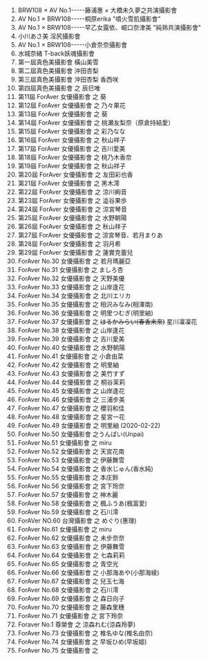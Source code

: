 1. BRW108 × AV No.1-----藤浦惠 × 大橋未久夢之共演攝影會
2. AV No.1 × BRW108-----桐原erika "噴火雪肌攝影會"
3. AV No.1 × BRW108-----早乙女露依、崛口奈津美 "純熟共演攝影會"
4. 小川あさ美 淫尻攝影會
5. AV No.1 × BRW108-----小倉奈奈攝影會
6. 水城奈緒 T-back妖魂攝影會
7. 第一屆真色美攝影會 橫山美雪
8. 第二屆真色美攝影會 沖田杏梨
9. 第三屆真色美攝影會 沖田杏梨 香西咲
10. 第四屆真色美攝影會 之 辰巳唯
11. 第11屆 ForAver 女優攝影會 之 葵
12. 第12屆 ForAver 女優攝影會 之 乃々果花
13. 第13屆 ForAver 女優攝影會 之 葵
14. 第14屆 ForAver 女優攝影會 之 桃瀬友梨奈（原倉持結愛）
15. 第15屆 ForAver 女優攝影會 之 彩乃なな
16. 第16屆 ForAver 女優攝影會 之 秋山祥子
17. 第17屆 ForAver 女優攝影會 之 吉川愛美
18. 第18屆 ForAver 女優攝影會 之 桃乃木香奈
19. 第19屆 ForAver 女優攝影會 之 秋山祥子
20. 第20屆 ForAver 女優攝影會 之 友田彩也香
21. 第21屆 ForAver 女優攝影會 之 黑木澪
22. 第22屆 ForAver 女優攝影會 之 涼川絢音
23. 第23屆 ForAver 女優攝影會 之 澁谷果歩
24. 第24屆 ForAver 女優攝影會 之 涼宮琴音
25. 第25屆 ForAver 女優攝影會 之 水野朝陽
26. 第26屆 ForAver 女優攝影會 之 秋山祥子
27. 第27屆 ForAver 女優攝影會 之 涼宮琴音、若月まりあ
28. 第28屆 ForAver 女優攝影會 之 羽月希
29. 第29屆 ForAver 女優攝影會 之 蓮實克蕾兒
30. ForAver No.30 女優攝影會 之 若月瑪麗亞
31. ForAver No.31 女優攝影會 之 ましろ杏
32. ForAver No.32 女優攝影會 之 天野美優
33. ForAver No.33 女優攝影會 之 山岸逢花
34. ForAver No.34 女優攝影會 之 北川エリカ
35. ForAver No.35 女優攝影會 之 相沢みなみ(相澤南)
36. ForAver No.36 女優攝影會 之 明里つむぎ(明里紬)
37. ForAver No.37 女優攝影會 之 ~~はるかみらい(春香未來)~~ 星川凜凜花
38. ForAver No.38 女優攝影會 之 山岸逢花
39. ForAver No.39 女優攝影會 之 吉川愛美
40. ForAver No.40 女優攝影會 之 水野朝陽
41. ForAver No.41 女優攝影會 之 小倉由菜
42. ForAver No.42 女優攝影會 之 明里紬
43. ForAver No.43 女優攝影會 之 美竹すず
44. ForAver No.44 女優攝影會 之 桐谷茉莉
45. ForAver No.45 女優攝影會 之 山岸逢花
46. ForAver No.46 女優攝影會 之 三浦步美
47. ForAver No.47 女優攝影會 之 櫻羽和佳
48. ForAver No.48 女優攝影會 之 星宮一花
49. ForAver No.49 女優攝影會 之 明里紬 (2020-02-22)
50. ForAver No.50 女優攝影會 之うんぱい(Unpai)
51. ForAver No.51 女優攝影會 之 miru
52. ForAver No.52 女優攝影會 之 天宮花南
53. ForAver No.53 女優攝影會 之 伊藤舞雪
54. ForAver No.54 女優攝影會 之 香水じゅん(香水純)
55. ForAver No.55 女優攝影會 之 本庄鈴
56. ForAver No.56 女優攝影會 之 宮下玲奈
57. ForAver No.57 女優攝影會 之 神木麗
58. ForAver No.58 女優攝影會 之 楓ふうあ(楓富愛)
59. ForAver No.59 女優攝影會 之 石川澪
60. ForAVer NO.60 台灣攝影會 之 めぐり(惠理)
61. ForAver No.61 女優攝影會 之 miru
62. ForAver No.62 女優攝影會 之 未步奈奈
63. ForAver No.63 女優攝影會 之 伊藤舞雪
64. ForAver No.64 女優攝影會 之 七森莉莉
65. ForAver No.65 女優攝影會 之 青空光
66. ForAver No.66 女優攝影會 之 小那海あや(小那海綾)
67. ForAver No.67 女優攝影會 之 兒玉七海
68. ForAver No.68 女優攝影會 之 石川澪
69. ForAver No.69 女優攝影會 之 森日向子
70. ForAver No.70 女優攝影會 之 藤森里穗
71. ForAver No.71 女優攝影會 之 宮下玲奈
72. Foraver No.1  尊榮會     之 涼森れむ(涼森玲夢)
73. ForAver No.73 女優攝影會 之 椎名ゆな(椎名由奈)
74. ForAver No.74 女優攝影會 之 早坂ひめ(早坂姬)
75. ForAver No.75 女優攝影會 之 
